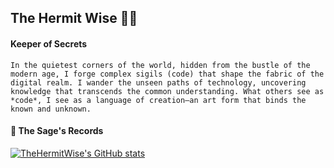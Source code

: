 ## The Hermit Wise 🧙‍♂️

<!--
**TheHermitWise/TheHermitWise** is a ✨ _special_ ✨ repository because its `README.md` (this file) appears on your GitHub profile.

Here are some ideas to get you started:

- 🔭 I’m currently working on ...
- 🌱 I’m currently learning ...
- 👯 I’m looking to collaborate on ...
- 🤔 I’m looking for help with ...
- 💬 Ask me about ...
- 📫 How to reach me: ...
- 😄 Pronouns: ...
- ⚡ Fun fact: ...
-->

#### Keeper of Secrets
`In the quietest corners of the world, hidden from the bustle of the modern age, I forge complex sigils (code) that shape the fabric of the digital realm. I wander the unseen paths of technology, uncovering knowledge that transcends the common understanding. What others see as *code*, I see as a language of creation—an art form that binds the known and unknown.`

#### 🦉 The Sage's Records
[![TheHermitWise's GitHub stats](https://github-readme-stats.vercel.app/api?username=TheHermitWise&show_icons=true&theme=gruvbox)](https://github.com/anuraghazra/github-readme-stats)
